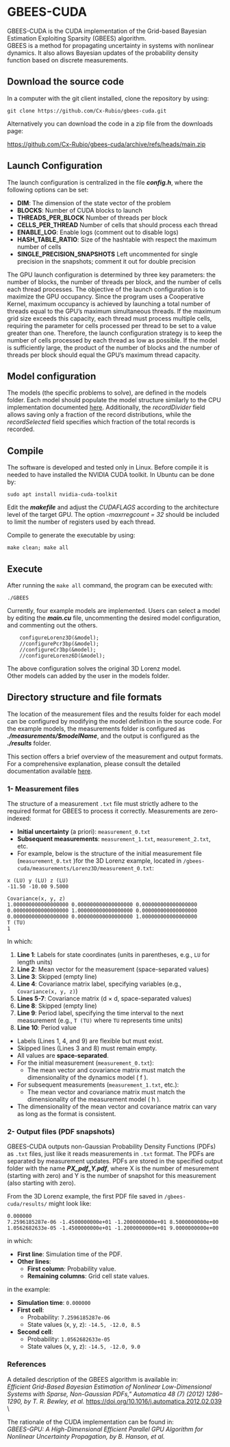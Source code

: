 
# GBEES-CUDA

GBEES-CUDA is the CUDA implementation of the Grid-based Bayesian Estimation Exploiting Sparsity (GBEES) algorithm.\
GBEES is a method for propagating uncertainty in systems with nonlinear dynamics. It also allows Bayesian updates of the probability density function based on discrete measurements.

## Download the source code
In a computer with the git client installed, clone the repository by using:

```
git clone https://github.com/Cx-Rubio/gbees-cuda.git
```

Alternatively you can download the code in a zip file from the downloads page: 

https://github.com/Cx-Rubio/gbees-cuda/archive/refs/heads/main.zip

## Launch Configuration

The launch configuration is centralized in the file ***config.h***, where the following options can be set:
- **DIM**: The dimension of the state vector of the problem
- **BLOCKS**: Number of CUDA blocks to launch
- **THREADS_PER_BLOCK** Number of threads per block
- **CELLS_PER_THREAD** Number of cells that should process each thread
- **ENABLE_LOG**: Enable logs (comment out to disable logs)
- **HASH_TABLE_RATIO**: Size of the hashtable with respect the maximum number of cells
- **SINGLE_PRECISION_SNAPSHOTS** Left uncommented for single precision in the snapshots; comment it out for double precision

The GPU launch configuration is determined by three key parameters: the number of blocks, the number of threads per block, and the number of cells each thread processes.
The objective of the launch configuration is to maximize the GPU occupancy. Since the program uses a Cooperative Kernel, maximum occupancy is achieved by launching a total number of threads equal to the GPU’s maximum simultaneous threads.
If the maximum grid size exceeds this capacity, each thread must process multiple cells, requiring the parameter for cells processed per thread to be set to a value greater than one.
Therefore, the launch configuration strategy is to keep the number of cells processed by each thread as low as possible. If the model is sufficiently large, the product of the number of blocks and the number of threads per block should equal the GPU’s maximum thread capacity.

## Model configuration

The models (the specific problems to solve), are defined in the models folder. Each model should populate the model structure similarly to the CPU implementation documented [here](https://bhanson10.github.io/GBEES-hash.pdf).
Additionally, the *recordDivider* field allows saving only a fraction of the record distributions, while the *recordSelected* field specifies which fraction of the total records is recorded.

## Compile
The software is developed and tested only in Linux. Before compile it is needed to have installed the NVIDIA CUDA toolkit. In Ubuntu can be done by:
```
sudo apt install nvidia-cuda-toolkit
```
Edit the ***_makefile_*** and adjust the *CUDAFLAGS* according to the architecture level of the target GPU. The option *-maxrregcount = 32* should be included to limit the number of registers used by each thread.

Compile to generate the executable by using:

```
make clean; make all
```

## Execute

After running the `make all` command, the program can be executed with:
```
./GBEES
```

Currently, four example models are implemented. Users can select a model by editing the ***main.cu*** file, uncommenting the desired model configuration, and commenting out the others.

```
    configureLorenz3D(&model);
    //configurePcr3bp(&model);
    //configureCr3bp(&model);
    //configureLorenz6D(&model);
```
The above configuration solves the original 3D Lorenz model.\
Other models can added by the user in the models folder.

## Directory structure and file formats
The location of the measurement files and the results folder for each model can be configured by modifying the model definition in the source code. For the example models, the measurements folder is configured as ***./measurements/$modelName***, and the output is configured as the ***./results*** folder.

This section offers a brief overview of the measurement and output formats. For a comprehensive explanation, please consult the detailed documentation available [here](https://bhanson10.github.io/GBEES-hash.pdf).

### 1- Measurement files

The structure of a measurement `.txt` file must strictly adhere to the required format for GBEES to process it correctly. Measurements are zero-indexed:
- **Initial uncertainty** (a priori): `measurement_0.txt`
- **Subsequent measurements**: `measurement_1.txt`, `measurement_2.txt`, etc. 
- For example,  below is the structure of the initial measurement file (`measurement_0.txt` )for the 3D Lorenz example, located in `/gbees-cuda/measurements/Lorenz3D/measurement_0.txt`:

```
x (LU) y (LU) z (LU)
-11.50 -10.00 9.5000 

Covariance(x, y, z) 
1.000000000000000000 0.000000000000000000 0.000000000000000000
0.000000000000000000 1.000000000000000000 0.000000000000000000
0.000000000000000000 0.000000000000000000 1.000000000000000000
T (TU) 
1
```

In which:
1. **Line 1**: Labels for state coordinates (units in parentheses, e.g., `LU` for length units)
2. **Line 2**: Mean vector for the measurement (space-separated values)
3. **Line 3**: Skipped (empty line)
4. **Line 4**: Covariance matrix label, specifying variables (e.g., `Covariance(x, y, z)`)
5. **Lines 5-7**: Covariance matrix (d × d, space-separated values)
6. **Line 8**: Skipped (empty line)
7. **Line 9**: Period label, specifying the time interval to the next measurement (e.g., `T (TU)` where `TU` represents time units)
8. **Line 10**: Period value

- Labels (Lines 1, 4, and 9) are flexible but must exist. 
- Skipped lines (Lines 3 and 8) must remain empty.
- All values are **space-separated**. 
- For the initial measurement (`measurement_0.txt`):
	- The mean vector and covariance matrix must match the dimensionality of the dynamics model \( f \). 
- For subsequent measurements (`measurement_1.txt`, etc.): 
	- The mean vector and covariance matrix must match the dimensionality of the measurement model \( h \). 
- The dimensionality of the mean vector and covariance matrix can vary as long as the format is consistent.


### 2- Output files (PDF snapshots)

GBEES-CUDA outputs non-Gaussian Probability Density Functions (PDFs) as `.txt` files, just like it reads measurements in `.txt` format. The PDFs are separated by measurement updates. PDFs are stored in the specified output folder with the name ***PX_pdf_Y.pdf***, where X is the number of mesurement (starting with zero) and Y is the number of snapshot for this measurement (also starting with zero).

From the 3D Lorenz example, the first PDF file saved in `/gbees-cuda/results/` might look like:
```
0.000000
7.2596185287e-06 -1.4500000000e+01 -1.2000000000e+01 8.5000000000e+00
1.0562682633e-05 -1.4500000000e+01 -1.2000000000e+01 9.0000000000e+00

```
in which:
- **First line**: Simulation time of the PDF.
- **Other lines**: 
	- **First column**: Probability value.
	- **Remaining columns**: Grid cell state values.

in the example:
- **Simulation time**: `0.000000`
- **First cell**: 
	- Probability: `7.2596185287e-06` 
	- State values (x, y, z): `-14.5, -12.0, 8.5`
- **Second cell**: 
	- Probability: `1.0562682633e-05`
	- State values (x, y, z): `-14.5, -12.0, 9.0`

### References
 A detailed description of the GBEES algorithm is available in:\
*Efficient Grid-Based Bayesian Estimation of Nonlinear Low-Dimensional Systems with Sparse, Non-Gaussian PDFs," Automatica 48 (7) (2012) 1286–1290, by T. R. Bewley, et al.* https://doi.org/10.1016/j.automatica.2012.02.039 \

 The rationale of the CUDA implementation can be found in:\
*GBEES-GPU: A High-Dimensional Efficient Parallel GPU Algorithm for Nonlinear Uncertainty Propagation, by B. Hanson, et al.*

